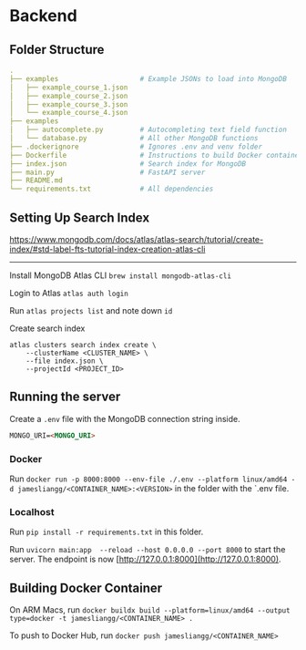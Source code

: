 # Backend
## Folder Structure
```yaml
.
├── examples                    # Example JSONs to load into MongoDB
│   ├── example_course_1.json
│   ├── example_course_2.json
│   ├── example_course_3.json
│   └── example_course_4.json
├── examples
│   ├── autocomplete.py         # Autocompleting text field function
│   └── database.py             # All other MongoDB functions
├── .dockerignore               # Ignores .env and venv folder
├── Dockerfile                  # Instructions to build Docker container
├── index.json                  # Search index for MongoDB
├── main.py                     # FastAPI server
├── README.md                  
└── requirements.txt            # All dependencies       

```
## Setting Up Search Index
https://www.mongodb.com/docs/atlas/atlas-search/tutorial/create-index/#std-label-fts-tutorial-index-creation-atlas-cli
****
Install MongoDB Atlas CLI `brew install mongodb-atlas-cli`

Login to Atlas `atlas auth login`

Run `atlas projects list` and note down `id`

Create search index
```shell
atlas clusters search index create \
    --clusterName <CLUSTER_NAME> \
    --file index.json \
    --projectId <PROJECT_ID>
```
## Running the server
Create a `.env` file with the MongoDB connection string inside.
```markdown
MONGO_URI=<MONGO_URI>
```
### Docker
Run `docker run -p 8000:8000 --env-file ./.env --platform linux/amd64 -d jamesliangg/<CONTAINER_NAME>:<VERSION>` in the folder with the `.env file.
### Localhost
Run `pip install -r requirements.txt` in this folder.

Run `uvicorn main:app  --reload --host 0.0.0.0 --port 8000` to start the server. The endpoint is now [http://127.0.0.1:8000](http://127.0.0.1:8000).
## Building Docker Container
On ARM Macs, run `docker buildx build --platform=linux/amd64 --output type=docker -t jamesliangg/<CONTAINER_NAME> .`

To push to Docker Hub, run `docker push jamesliangg/<CONTAINER_NAME>`
